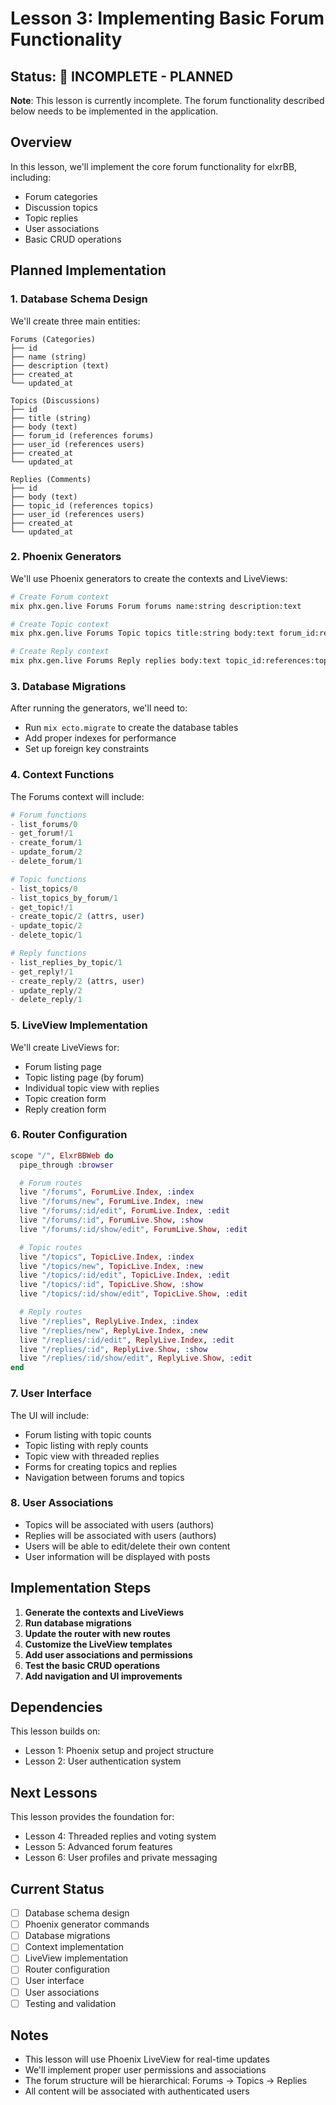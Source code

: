 # Lesson 3: Implementing Basic Forum Functionality

## Status: 🚧 INCOMPLETE - PLANNED

**Note**: This lesson is currently incomplete. The forum functionality described below needs to be implemented in the application.

## Overview

In this lesson, we'll implement the core forum functionality for elxrBB, including:

- Forum categories
- Discussion topics
- Topic replies
- User associations
- Basic CRUD operations

## Planned Implementation

### 1. Database Schema Design

We'll create three main entities:

```
Forums (Categories)
├── id
├── name (string)
├── description (text)
├── created_at
└── updated_at

Topics (Discussions)
├── id
├── title (string)
├── body (text)
├── forum_id (references forums)
├── user_id (references users)
├── created_at
└── updated_at

Replies (Comments)
├── id
├── body (text)
├── topic_id (references topics)
├── user_id (references users)
├── created_at
└── updated_at
```

### 2. Phoenix Generators

We'll use Phoenix generators to create the contexts and LiveViews:

```bash
# Create Forum context
mix phx.gen.live Forums Forum forums name:string description:text

# Create Topic context
mix phx.gen.live Forums Topic topics title:string body:text forum_id:references:forums user_id:references:users

# Create Reply context
mix phx.gen.live Forums Reply replies body:text topic_id:references:topics user_id:references:users
```

### 3. Database Migrations

After running the generators, we'll need to:

- Run `mix ecto.migrate` to create the database tables
- Add proper indexes for performance
- Set up foreign key constraints

### 4. Context Functions

The Forums context will include:

```elixir
# Forum functions
- list_forums/0
- get_forum!/1
- create_forum/1
- update_forum/2
- delete_forum/1

# Topic functions
- list_topics/0
- list_topics_by_forum/1
- get_topic!/1
- create_topic/2 (attrs, user)
- update_topic/2
- delete_topic/1

# Reply functions
- list_replies_by_topic/1
- get_reply!/1
- create_reply/2 (attrs, user)
- update_reply/2
- delete_reply/1
```

### 5. LiveView Implementation

We'll create LiveViews for:

- Forum listing page
- Topic listing page (by forum)
- Individual topic view with replies
- Topic creation form
- Reply creation form

### 6. Router Configuration

```elixir
scope "/", ElxrBBWeb do
  pipe_through :browser

  # Forum routes
  live "/forums", ForumLive.Index, :index
  live "/forums/new", ForumLive.Index, :new
  live "/forums/:id/edit", ForumLive.Index, :edit
  live "/forums/:id", ForumLive.Show, :show
  live "/forums/:id/show/edit", ForumLive.Show, :edit

  # Topic routes
  live "/topics", TopicLive.Index, :index
  live "/topics/new", TopicLive.Index, :new
  live "/topics/:id/edit", TopicLive.Index, :edit
  live "/topics/:id", TopicLive.Show, :show
  live "/topics/:id/show/edit", TopicLive.Show, :edit

  # Reply routes
  live "/replies", ReplyLive.Index, :index
  live "/replies/new", ReplyLive.Index, :new
  live "/replies/:id/edit", ReplyLive.Index, :edit
  live "/replies/:id", ReplyLive.Show, :show
  live "/replies/:id/show/edit", ReplyLive.Show, :edit
end
```

### 7. User Interface

The UI will include:

- Forum listing with topic counts
- Topic listing with reply counts
- Topic view with threaded replies
- Forms for creating topics and replies
- Navigation between forums and topics

### 8. User Associations

- Topics will be associated with users (authors)
- Replies will be associated with users (authors)
- Users will be able to edit/delete their own content
- User information will be displayed with posts

## Implementation Steps

1. **Generate the contexts and LiveViews**
2. **Run database migrations**
3. **Update the router with new routes**
4. **Customize the LiveView templates**
5. **Add user associations and permissions**
6. **Test the basic CRUD operations**
7. **Add navigation and UI improvements**

## Dependencies

This lesson builds on:

- Lesson 1: Phoenix setup and project structure
- Lesson 2: User authentication system

## Next Lessons

This lesson provides the foundation for:

- Lesson 4: Threaded replies and voting system
- Lesson 5: Advanced forum features
- Lesson 6: User profiles and private messaging

## Current Status

- [ ] Database schema design
- [ ] Phoenix generator commands
- [ ] Database migrations
- [ ] Context implementation
- [ ] LiveView implementation
- [ ] Router configuration
- [ ] User interface
- [ ] User associations
- [ ] Testing and validation

## Notes

- This lesson will use Phoenix LiveView for real-time updates
- We'll implement proper user permissions and associations
- The forum structure will be hierarchical: Forums → Topics → Replies
- All content will be associated with authenticated users
